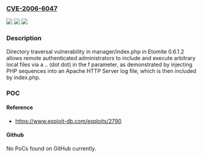 ### [CVE-2006-6047](https://cve.mitre.org/cgi-bin/cvename.cgi?name=CVE-2006-6047)
![](https://img.shields.io/static/v1?label=Product&message=n%2Fa&color=blue)
![](https://img.shields.io/static/v1?label=Version&message=n%2Fa&color=blue)
![](https://img.shields.io/static/v1?label=Vulnerability&message=n%2Fa&color=brighgreen)

### Description

Directory traversal vulnerability in manager/index.php in Etomite 0.6.1.2 allows remote authenticated administrators to include and execute arbitrary local files via a .. (dot dot) in the f parameter, as demonstrated by injecting PHP sequences into an Apache HTTP Server log file, which is then included by index.php.

### POC

#### Reference
- https://www.exploit-db.com/exploits/2790

#### Github
No PoCs found on GitHub currently.

